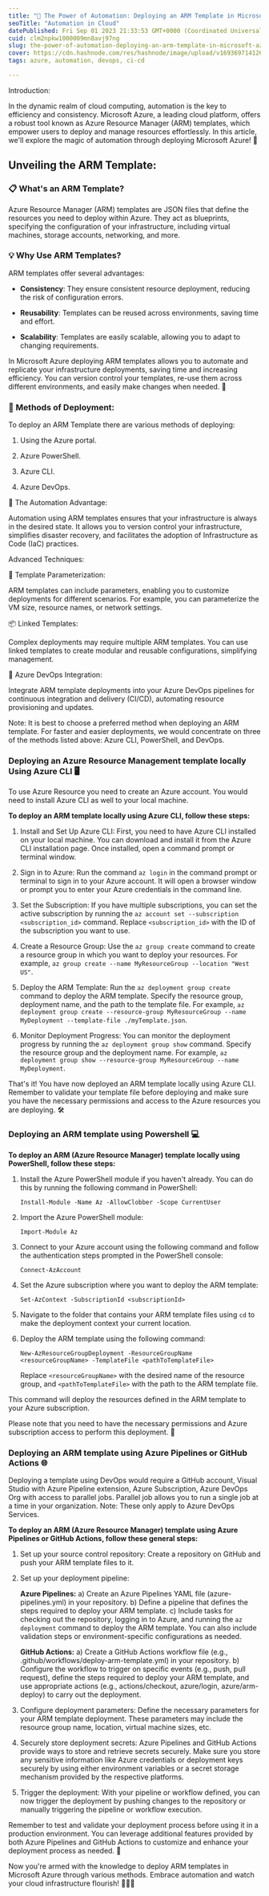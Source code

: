 ```yaml
---
title: "🌟 The Power of Automation: Deploying an ARM Template in Microsoft Azure 🚀"
seoTitle: "Automation in Cloud"
datePublished: Fri Sep 01 2023 21:33:53 GMT+0000 (Coordinated Universal Time)
cuid: clm2npkw1000009mn8avj97ng
slug: the-power-of-automation-deploying-an-arm-template-in-microsoft-azure-1
cover: https://cdn.hashnode.com/res/hashnode/image/upload/v1693697141268/d001b8d0-7ded-47b2-9154-1d23121461d4.jpeg
tags: azure, automation, devops, ci-cd

---
```


Introduction:

In the dynamic realm of cloud computing, automation is the key to efficiency and consistency. Microsoft Azure, a leading cloud platform, offers a robust tool known as Azure Resource Manager (ARM) templates, which empower users to deploy and manage resources effortlessly. In this article, we'll explore the magic of automation through deploying Microsoft Azure! 🌟

## Unveiling the ARM Template:

### 📋 What's an ARM Template?

Azure Resource Manager (ARM) templates are JSON files that define the resources you need to deploy within Azure. They act as blueprints, specifying the configuration of your infrastructure, including virtual machines, storage accounts, networking, and more.

### 💡 Why Use ARM Templates?

ARM templates offer several advantages:

* **Consistency**: They ensure consistent resource deployment, reducing the risk of configuration errors.
    
* **Reusability**: Templates can be reused across environments, saving time and effort.
    
* **Scalability**: Templates are easily scalable, allowing you to adapt to changing requirements.
    

In Microsoft Azure deploying ARM templates allows you to automate and replicate your infrastructure deployments, saving time and increasing efficiency. You can version control your templates, re-use them across different environments, and easily make changes when needed. 🔄

### 🚀 Methods of Deployment:

To deploy an ARM Template there are various methods of deploying:

1. Using the Azure portal.
    
2. Azure PowerShell.
    
3. Azure CLI.
    
4. Azure DevOps.
    

💪 The Automation Advantage:

Automation using ARM templates ensures that your infrastructure is always in the desired state. It allows you to version control your infrastructure, simplifies disaster recovery, and facilitates the adoption of Infrastructure as Code (IaC) practices.

Advanced Techniques:

🔄 Template Parameterization:

ARM templates can include parameters, enabling you to customize deployments for different scenarios. For example, you can parameterize the VM size, resource names, or network settings.

📦 Linked Templates:

Complex deployments may require multiple ARM templates. You can use linked templates to create modular and reusable configurations, simplifying management.

🧰 Azure DevOps Integration:

Integrate ARM template deployments into your Azure DevOps pipelines for continuous integration and delivery (CI/CD), automating resource provisioning and updates.

Note: It is best to choose a preferred method when deploying an ARM template. For faster and easier deployments, we would concentrate on three of the methods listed above: Azure CLI, PowerShell, and DevOps.

### **Deploying an Azure Resource Management template locally Using Azure CLI** 🖥️

To use Azure Resource you need to create an Azure account. You would need to install Azure CLI as well to your local machine.

**To deploy an ARM template locally using Azure CLI, follow these steps:**

1. Install and Set Up Azure CLI: First, you need to have Azure CLI installed on your local machine. You can download and install it from the Azure CLI installation page. Once installed, open a command prompt or terminal window.
    
2. Sign in to Azure: Run the command `az login` in the command prompt or terminal to sign in to your Azure account. It will open a browser window or prompt you to enter your Azure credentials in the command line.
    
3. Set the Subscription: If you have multiple subscriptions, you can set the active subscription by running the `az account set --subscription <subscription_id>` command. Replace `<subscription_id>` with the ID of the subscription you want to use.
    
4. Create a Resource Group: Use the `az group create` command to create a resource group in which you want to deploy your resources. For example, `az group create --name MyResourceGroup --location "West US"`.
    
5. Deploy the ARM Template: Run the `az deployment group create` command to deploy the ARM template. Specify the resource group, deployment name, and the path to the template file. For example, `az deployment group create --resource-group MyResourceGroup --name MyDeployment --template-file ./myTemplate.json`.
    
6. Monitor Deployment Progress: You can monitor the deployment progress by running the `az deployment group show` command. Specify the resource group and the deployment name. For example, `az deployment group show --resource-group MyResourceGroup --name MyDeployment`.
    

That's it! You have now deployed an ARM template locally using Azure CLI. Remember to validate your template file before deploying and make sure you have the necessary permissions and access to the Azure resources you are deploying. 🛠️

### **Deploying an ARM template using Powershell** 💻

**To deploy an ARM (Azure Resource Manager) template locally using PowerShell, follow these steps:**

1. Install the Azure PowerShell module if you haven't already. You can do this by running the following command in PowerShell:
    
    ```plaintext
    Install-Module -Name Az -AllowClobber -Scope CurrentUser
    ```
    
2. Import the Azure PowerShell module:
    
    ```plaintext
    Import-Module Az
    ```
    
3. Connect to your Azure account using the following command and follow the authentication steps prompted in the PowerShell console:
    
    ```plaintext
    Connect-AzAccount
    ```
    
4. Set the Azure subscription where you want to deploy the ARM template:
    
    ```plaintext
    Set-AzContext -SubscriptionId <subscriptionId>
    ```
    
5. Navigate to the folder that contains your ARM template files using `cd` to make the deployment context your current location.
    
6. Deploy the ARM template using the following command:
    
    ```plaintext
    New-AzResourceGroupDeployment -ResourceGroupName <resourceGroupName> -TemplateFile <pathToTemplateFile>
    ```
    
    Replace `<resourceGroupName>` with the desired name of the resource group, and `<pathToTemplateFile>` with the path to the ARM template file.
    

This command will deploy the resources defined in the ARM template to your Azure subscription.

Please note that you need to have the necessary permissions and Azure subscription access to perform this deployment. 🔧

### **Deploying an ARM template using Azure Pipelines or GitHub Actions** 🌐

Deploying a template using DevOps would require a GitHub account, Visual Studio with Azure Pipeline extension, Azure Subscription, Azure DevOps Org with access to parallel jobs. Parallel job allows you to run a single job at a time in your organization. Note: These only apply to Azure DevOps Services.

**To deploy an ARM (Azure Resource Manager) template using Azure Pipelines or GitHub Actions, follow these general steps:**

1. Set up your source control repository: Create a repository on GitHub and push your ARM template files to it.
    
2. Set up your deployment pipeline:
    
    **Azure Pipelines:** a) Create an Azure Pipelines YAML file (azure-pipelines.yml) in your repository. b) Define a pipeline that defines the steps required to deploy your ARM template. c) Include tasks for checking out the repository, logging in to Azure, and running the `az deployment` command to deploy the ARM template. You can also include validation steps or environment-specific configurations as needed.
    
    **GitHub Actions:** a) Create a GitHub Actions workflow file (e.g., .github/workflows/deploy-arm-template.yml) in your repository. b) Configure the workflow to trigger on specific events (e.g., push, pull request), define the steps required to deploy your ARM template, and use appropriate actions (e.g., actions/checkout, azure/login, azure/arm-deploy) to carry out the deployment.
    
3. Configure deployment parameters: Define the necessary parameters for your ARM template deployment. These parameters may include the resource group name, location, virtual machine sizes, etc.
    
4. Securely store deployment secrets: Azure Pipelines and GitHub Actions provide ways to store and retrieve secrets securely. Make sure you store any sensitive information like Azure credentials or deployment keys securely by using either environment variables or a secret storage mechanism provided by the respective platforms.
    
5. Trigger the deployment: With your pipeline or workflow defined, you can now trigger the deployment by pushing changes to the repository or manually triggering the pipeline or workflow execution.
    

Remember to test and validate your deployment process before using it in a production environment. You can leverage additional features provided by both Azure Pipelines and GitHub Actions to customize and enhance your deployment process as needed. 🚀

Now you're armed with the knowledge to deploy ARM templates in Microsoft Azure through various methods. Embrace automation and watch your cloud infrastructure flourish! 🌟🔮🌐
